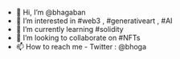 - 👋 Hi, I’m @bhagaban
- 👀 I’m interested in #web3 , #generativeart , #AI 
- 🌱 I’m currently learning #solidity
- 💞️ I’m looking to collaborate on #NFTs
- 📫 How to reach me - Twitter : @bhoga 

<!---
bhagaban/bhagaban is a ✨ special ✨ repository because its `README.md` (this file) appears on your GitHub profile.
You can click the Preview link to take a look at your changes.
--->
